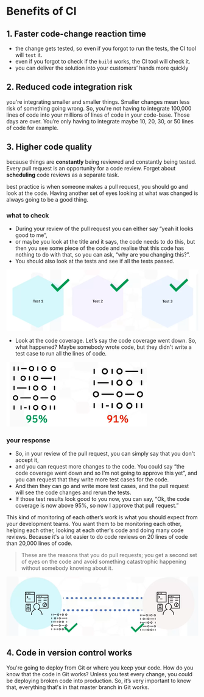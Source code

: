 # Benefits of CI
## 1. Faster code-change reaction time
- the change gets tested, so even if you forgot to run the tests, the CI tool will `test` it.
- even if you forgot to check if the `build` works, the CI tool will check it.
- you can deliver the solution into your customers’ hands more quickly

## 2. Reduced code integration risk
you're integrating smaller and smaller things. Smaller changes mean less risk of something going wrong. So, you're not having to integrate 100,000 lines of code into your millions of lines of code in your code-base. Those days are over. You’re only having to integrate maybe 10, 20, 30, or 50 lines of code for example.

## 3. Higher code quality
because things are **constantly** being reviewed and constantly being tested. Every pull request is an opportunity for a code review. Forget about **scheduling** code reviews as a separate task. 

best practice is when someone makes a pull request, you should go and look at the code. Having another set of eyes looking at what was changed is always going to be a good thing. 

### what to check
- During your review of the pull request you can either say “yeah it looks good to me”, 
- or maybe you look at the title and it says, the code needs to do this, but then you see some piece of the code and realise that this code has nothing to do with that, so you can ask, “why are you changing this?”. 
- You should also look at the tests and see if all the tests passed. 

![](/img/quality-tests.png)

- Look at the code coverage. Let’s say the code coverage went down. So, what happened? Maybe somebody wrote code, but they didn't write a test case to run all the lines of code. 

![](/img/coverage.png)

###  your response
- So, in your review of the pull request, you can simply say that you don't accept it, 
- and you can request more changes to the code. You could say “the code coverage went down and so I’m not going to approve this yet”, and you can request that they write more test cases for the code. 
- And then they can go and write more test cases, and the pull request will see the code changes and rerun the tests. 
- If those test results look good to you now, you can say, “Ok, the code coverage is now above 95%, so now I approve that pull request.” 

This kind of monitoring of each other’s work is what you should expect from your development teams. You want them to be monitoring each other, helping each other, looking at each other's code and doing many code reviews. Because it's a lot easier to do code reviews on 20 lines of code than 20,000 lines of code. 

> These are the reasons that you do pull requests; you get a second set of eyes on the code and avoid something catastrophic happening without somebody knowing about it.

![](/img/pull-req.png)

## 4. Code in version control works
You're going to deploy from Git or where you keep your code. How do you know that the code in Git works? Unless you test every change, you could be deploying broken code into production. So, it’s very important to know that, everything that's in that master branch in Git works.